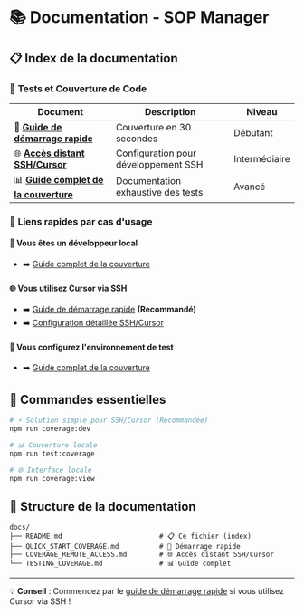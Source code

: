 # 📚 Documentation - SOP Manager

## 📋 Index de la documentation

### 🧪 **Tests et Couverture de Code**

| Document | Description | Niveau |
|----------|-------------|---------|
| 🚀 [**Guide de démarrage rapide**](QUICK_START_COVERAGE.md) | Couverture en 30 secondes | Débutant |
| 🌐 [**Accès distant SSH/Cursor**](COVERAGE_REMOTE_ACCESS.md) | Configuration pour développement SSH | Intermédiaire |
| 📊 [**Guide complet de la couverture**](TESTING_COVERAGE.md) | Documentation exhaustive des tests | Avancé |

### 🎯 **Liens rapides par cas d'usage**

#### 👤 **Vous êtes un développeur local**
- ➡️ [Guide complet de la couverture](TESTING_COVERAGE.md)

#### 🌐 **Vous utilisez Cursor via SSH**
- ➡️ [Guide de démarrage rapide](QUICK_START_COVERAGE.md) **(Recommandé)**
- ➡️ [Configuration détaillée SSH/Cursor](COVERAGE_REMOTE_ACCESS.md)

#### 🔧 **Vous configurez l'environnement de test**
- ➡️ [Guide complet de la couverture](TESTING_COVERAGE.md)

## 🚀 **Commandes essentielles**

```bash
# ⚡ Solution simple pour SSH/Cursor (Recommandée)
npm run coverage:dev

# 📊 Couverture locale
npm run test:coverage

# 🌐 Interface locale
npm run coverage:view
```

## 📝 **Structure de la documentation**

```
docs/
├── README.md                        # 📋 Ce fichier (index)
├── QUICK_START_COVERAGE.md          # 🚀 Démarrage rapide
├── COVERAGE_REMOTE_ACCESS.md        # 🌐 Accès distant SSH/Cursor
└── TESTING_COVERAGE.md              # 📊 Guide complet
```

---

💡 **Conseil** : Commencez par le [guide de démarrage rapide](QUICK_START_COVERAGE.md) si vous utilisez Cursor via SSH ! 